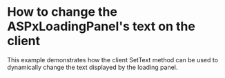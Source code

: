 # How to change the ASPxLoadingPanel's text on the client


<p>This example demonstrates how the client SetText method can be used to dynamically change the text displayed by the loading panel.</p>

<br/>



